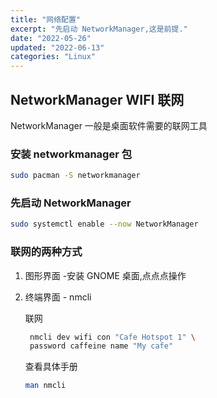 ```yaml
---
title: "网络配置"
excerpt: "先启动 NetworkManager,这是前提."
date: "2022-05-26"
updated: "2022-06-13"
categories: "Linux"
---
```


## NetworkManager WIFI 联网

NetworkManager 一般是桌面软件需要的联网工具

### 安装 networkmanager 包

```bash
sudo pacman -S networkmanager
```

### 先启动 NetworkManager

```bash
sudo systemctl enable --now NetworkManager
```

### 联网的两种方式

1. 图形界面 -安装 GNOME 桌面,点点点操作
2. 终端界面 - nmcli

   联网

   ```bash
    nmcli dev wifi con "Cafe Hotspot 1" \
    password caffeine name "My cafe"
   ```

   查看具体手册

   ```bash
   man nmcli
   ```
